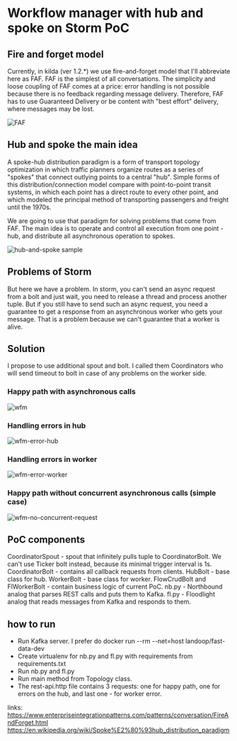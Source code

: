 # Workflow manager with hub and spoke on Storm PoC 

## Fire and forget model

Сurrently, in kilda (ver 1.2.*) we use fire-and-forget model that I'll abbreviate here as FAF. 
FAF is the simplest of all conversations. The simplicity and loose coupling of FAF comes at a 
price: error handling is not possible because there is no feedback regarding message delivery. 
Therefore, FAF has to use Guaranteed Delivery or be content with "best effort" delivery, where 
messages may be lost.

![FAF](fire-and-forget.jpg)

## Hub and spoke the main idea

A spoke-hub distribution paradigm is a form of transport topology optimization in which 
traffic planners organize routes as a series of "spokes" that connect outlying points to a 
central "hub". Simple forms of this distribution/connection model compare with point-to-point 
transit systems, in which each point has a direct route to every other point, and which modeled 
the principal method of transporting passengers and freight until the 1970s. 

We are going to use that paradigm for solving problems that come from FAF. The main idea is 
to operate and control all execution from one point - hub, and distribute all asynchronous 
operation to spokes.

![hub-and-spoke sample](sample.png)

## Problems of Storm

But here we have a problem. In storm, you can't send an async request from a bolt and just 
wait, you need to release a thread and process another tuple. But if you still have to send 
such an async request, you need a guarantee to get a response from an asynchronous worker who 
gets your message. That is a problem because we can't guarantee that a worker is alive.

## Solution

I propose to use additional spout and bolt. I called them Coordinators who will send timeout to 
bolt in case of any problems on the worker side.

### Happy path with asynchronous calls
![wfm](wfm.png)

### Handling errors in hub
![wfm-error-hub](wfm-error-hub.png)

### Handling errors in worker
![wfm-error-worker](wfm-error-worker.png)

### Happy path without concurrent asynchronous calls (simple case)
![wfm-no-concurrent-request](wfm-no-concurrent-request.png)

## PoC components

CoordinatorSpout - spout that infinitely pulls tuple to CoordinatorBolt.
 We can't use Ticker bolt instead, because its minimal trigger interval is 1s.
CoordinatorBolt - contains all callback requests from clients.
HubBolt - base class for hub.
WorkerBolt - base class for worker.
FlowCrudBolt and FlWorkerBolt - contain business logic of current PoC. 
nb.py - Northbound analog that parses REST calls and puts them to Kafka.
fl.py - Floodlight analog that reads messages from Kafka and responds to them.

## how to run

- Run Kafka server. I prefer do docker run --rm --net=host landoop/fast-data-dev
- Create virtualenv for nb.py and fl.py with requirements from requirements.txt
- Run nb.py and fl.py
- Run main method from Topology class.
- The rest-api.http file contains 3 requests: one for happy path, one for errors on the hub, and last one - for worker error.

links:
https://www.enterpriseintegrationpatterns.com/patterns/conversation/FireAndForget.html
https://en.wikipedia.org/wiki/Spoke%E2%80%93hub_distribution_paradigm



